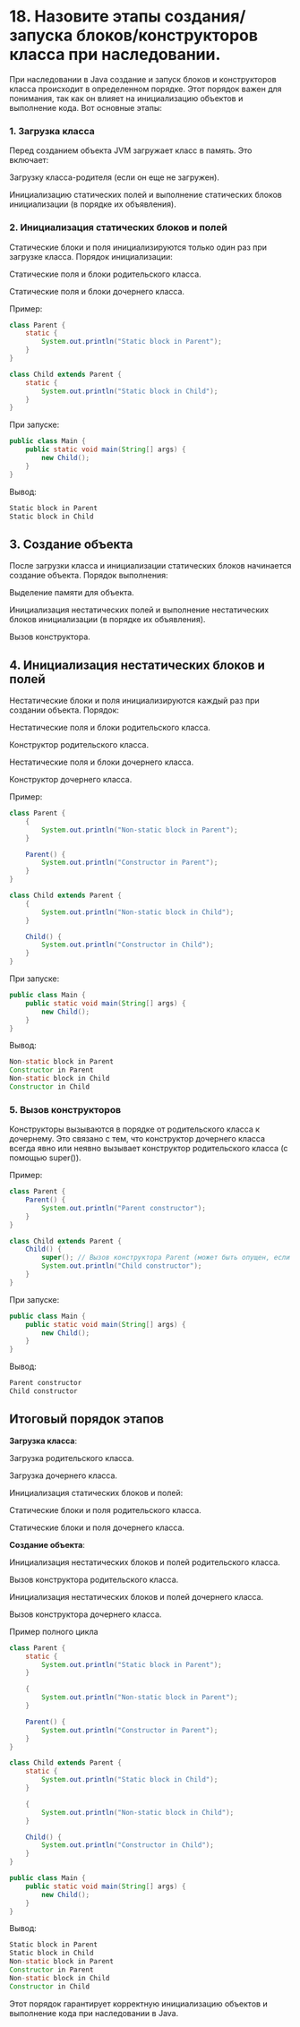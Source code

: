 # 18. Назовите этапы создания/запуска блоков/конструкторов класса при наследовании.

При наследовании в Java создание и запуск блоков и конструкторов класса происходит в определенном порядке. Этот порядок важен для понимания, так как он влияет на инициализацию объектов и выполнение кода. Вот основные этапы:

### 1. Загрузка класса
Перед созданием объекта JVM загружает класс в память. Это включает:

Загрузку класса-родителя (если он еще не загружен).

Инициализацию статических полей и выполнение статических блоков инициализации (в порядке их объявления).

### 2. Инициализация статических блоков и полей
Статические блоки и поля инициализируются только один раз при загрузке класса. Порядок инициализации:

Статические поля и блоки родительского класса.

Статические поля и блоки дочернего класса.

Пример:

```java
class Parent {
    static {
        System.out.println("Static block in Parent");
    }
}

class Child extends Parent {
    static {
        System.out.println("Static block in Child");
    }
}
```
При запуске:

```java
public class Main {
    public static void main(String[] args) {
        new Child();
    }
}
```
Вывод:

```java
Static block in Parent
Static block in Child
```
## 3. Создание объекта
После загрузки класса и инициализации статических блоков начинается создание объекта. Порядок выполнения:

Выделение памяти для объекта.

Инициализация нестатических полей и выполнение нестатических блоков инициализации (в порядке их объявления).

Вызов конструктора.

## 4. Инициализация нестатических блоков и полей
Нестатические блоки и поля инициализируются каждый раз при создании объекта. Порядок:

Нестатические поля и блоки родительского класса.

Конструктор родительского класса.

Нестатические поля и блоки дочернего класса.

Конструктор дочернего класса.

Пример:

```java
class Parent {
    {
        System.out.println("Non-static block in Parent");
    }

    Parent() {
        System.out.println("Constructor in Parent");
    }
}

class Child extends Parent {
    {
        System.out.println("Non-static block in Child");
    }

    Child() {
        System.out.println("Constructor in Child");
    }
}
```
При запуске:

```java
public class Main {
    public static void main(String[] args) {
        new Child();
    }
}
```
Вывод:
```java
Non-static block in Parent
Constructor in Parent
Non-static block in Child
Constructor in Child
```
### 5. Вызов конструкторов
Конструкторы вызываются в порядке от родительского класса к дочернему. Это связано с тем, что конструктор дочернего класса всегда явно или неявно вызывает конструктор родительского класса (с помощью super()).

Пример:

```java
class Parent {
    Parent() {
        System.out.println("Parent constructor");
    }
}

class Child extends Parent {
    Child() {
        super(); // Вызов конструктора Parent (может быть опущен, если он без аргументов)
        System.out.println("Child constructor");
    }
}
```
При запуске:

```java
public class Main {
    public static void main(String[] args) {
        new Child();
    }
}
```
Вывод:

```java
Parent constructor
Child constructor
```
## Итоговый порядок этапов
**Загрузка класса**:

Загрузка родительского класса.

Загрузка дочернего класса.

Инициализация статических блоков и полей:

Статические блоки и поля родительского класса.

Статические блоки и поля дочернего класса.

**Создание объекта**:

Инициализация нестатических блоков и полей родительского класса.

Вызов конструктора родительского класса.

Инициализация нестатических блоков и полей дочернего класса.

Вызов конструктора дочернего класса.

Пример полного цикла
```java
class Parent {
    static {
        System.out.println("Static block in Parent");
    }

    {
        System.out.println("Non-static block in Parent");
    }

    Parent() {
        System.out.println("Constructor in Parent");
    }
}

class Child extends Parent {
    static {
        System.out.println("Static block in Child");
    }

    {
        System.out.println("Non-static block in Child");
    }

    Child() {
        System.out.println("Constructor in Child");
    }
}

public class Main {
    public static void main(String[] args) {
        new Child();
    }
}
```
Вывод:
```java
Static block in Parent
Static block in Child
Non-static block in Parent
Constructor in Parent
Non-static block in Child
Constructor in Child
```
Этот порядок гарантирует корректную инициализацию объектов и выполнение кода при наследовании в Java.
